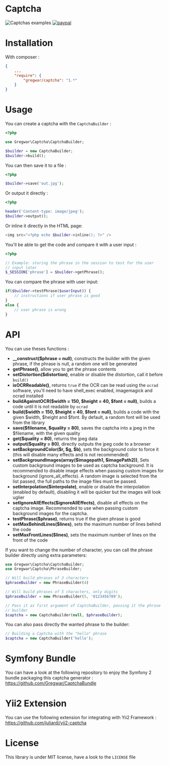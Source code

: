 Captcha
=======

![Captchas examples](http://gregwar.com/captchas.png)
[![paypal](https://www.paypalobjects.com/en_US/i/btn/btn_donateCC_LG.gif)](https://www.paypal.com/cgi-bin/webscr?cmd=_s-xclick&hosted_button_id=YUXRLWHQSWS6L)

Installation
============

With composer :

``` json
{
    ...
    "require": {
        "gregwar/captcha": "1.*"
    }
}
```

Usage
=====

You can create a captcha with the `CaptchaBuilder` :

```php
<?php

use Gregwar\Captcha\CaptchaBuilder;

$builder = new CaptchaBuilder;
$builder->build();
```

You can then save it to a file :

```php
<?php

$builder->save('out.jpg');
```

Or output it directly :

```php
<?php

header('Content-type: image/jpeg');
$builder->output();
```

Or inline it directly in the HTML page:

```php
<img src="<?php echo $builder->inline(); ?>" />
```

You'll be able to get the code and compare it with a user input :

```php
<?php

// Example: storing the phrase in the session to test for the user 
// input later
$_SESSION['phrase'] = $builder->getPhrase();
```

You can compare the phrase with user input:
```php
if($builder->testPhrase($userInput)) {
    // instructions if user phrase is good
}
else {
    // user phrase is wrong
}
```

API
===

You can use theses functions :

* **__construct($phrase = null)**, constructs the builder with the given phrase, if the phrase is null, a random one will be generated
* **getPhrase()**, allow you to get the phrase contents
* **setDistortion($distortion)**, enable or disable the distortion, call it before `build()`
* **isOCRReadable()**, returns `true` if the OCR can be read using the `ocrad` software, you'll need to have shell_exec enabled, imagemagick and ocrad installed
* **buildAgainstOCR($width = 150, $height = 40, $font = null)**, builds a code until it is not readable by `ocrad`
* **build($width = 150, $height = 40, $font = null)**, builds a code with the given $width, $height and $font. By default, a random font will be used from the library
* **save($filename, $quality = 80)**, saves the captcha into a jpeg in the $filename, with the given quality
* **get($quality = 80)**, returns the jpeg data
* **output($quality = 80)**, directly outputs the jpeg code to a browser
* **setBackgroundColor($r, $g, $b)**, sets the background color to force it (this will disable many effects and is not recommended)
* **setBackgroundImages(array($imagepath1, $imagePath2))**, Sets custom background images to be used as captcha background. It is recommended to disable image effects when passing custom images for background (ignore_all_effects). A random image is selected from the list passed, the full paths to the image files must be passed.
* **setInterpolation($interpolate)**, enable or disable the interpolation (enabled by default), disabling it will be quicker but the images will look uglier
* **setIgnoreAllEffects($ignoreAllEffects)**, disable all effects on the captcha image. Recommended to use when passing custom background images for the captcha.
* **testPhrase($phrase)**, returns true if the given phrase is good
* **setMaxBehindLines($lines)**, sets the maximum number of lines behind the code
* **setMaxFrontLines($lines)**, sets the maximum number of lines on the front of the code

If you want to change the number of character, you can call the phrase builder directly using
extra parameters:

```php
use Gregwar\Captcha\CaptchaBuilder;
use Gregwar\Captcha\PhraseBuilder;

// Will build phrases of 3 characters
$phraseBuilder = new PhraseBuilder(4)

// Will build phrases of 5 characters, only digits
$phraseBuilder = new PhraseBuilder(5, '0123456789');

// Pass it as first argument of CaptchaBuilder, passing it the phrase
// builder
$captcha = new CaptchaBuilder(null, $phraseBuilder);
```

You can also pass directly the wanted phrase to the builder:

```php
// Building a Captcha with the "hello" phrase
$captcha = new CaptchaBuilder('hello');
```

Symfony Bundle
================

You can have a look at the following repository to enjoy the Symfony 2 bundle packaging this captcha generator :
https://github.com/Gregwar/CaptchaBundle

Yii2 Extension
===============

You can use the following extension for integrating with Yii2 Framework :
https://github.com/juliardi/yii2-captcha

License
=======

This library is under MIT license, have a look to the `LICENSE` file
